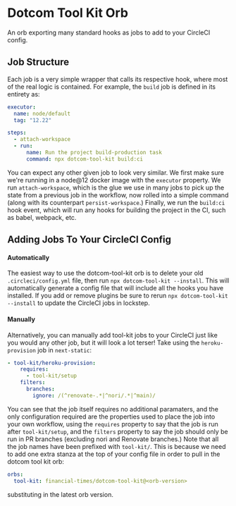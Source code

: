 # Dotcom Tool Kit Orb

An orb exporting many standard hooks as jobs to add to your CircleCI config.

## Job Structure

Each job is a very simple wrapper that calls its respective hook, where most of the real logic is contained. For example, the `build` job is defined in its entirety as:

```yaml
executor:
  name: node/default
  tag: "12.22"

steps:
  - attach-workspace
  - run:
      name: Run the project build-production task
      command: npx dotcom-tool-kit build:ci
```
You can expect any other given job to look very similar. We first make sure we're running in a node@12 docker image with the `executor` property. We run `attach-workspace`, which is the glue we use in many jobs to pick up the state from a previous job in the workflow, now rolled into a simple command (along with its counterpart `persist-workspace`.) Finally, we run the `build:ci` hook event, which will run any hooks for building the project in the CI, such as babel, webpack, etc.

## Adding Jobs To Your CircleCI Config

#### Automatically
The easiest way to use the dotcom-tool-kit orb is to delete your old `.circleci/config.yml` file, then run `npx dotcom-tool-kit --install`. This will automatically generate a config file that will include all the hooks you have installed. If you add or remove plugins be sure to rerun `npx dotcom-tool-kit --install` to update the CircleCI jobs in lockstep.

#### Manually
Alternatively, you can manually add tool-kit jobs to your CircleCI just like you would any other job, but it will look a lot terser! Take using the `heroku-provision` job in `next-static`:

```yaml
- tool-kit/heroku-provision:
    requires:
      - tool-kit/setup
    filters:
      branches:
        ignore: /(^renovate-.*|^nori/.*|^main)/
```

You can see that the job itself requires no additional paramaters, and the only configuration required are the properties used to place the job into your own workflow, using the `requires` property to say that the job is run after `tool-kit/setup`, and the `filters` property to say the job should only be run in PR branches (excluding nori and Renovate branches.) Note that all the job names have been prefixed with `tool-kit/`. This is because we need to add one extra stanza at the top of your config file in order to pull in the dotcom tool kit orb:

<!--- TODO: generate README on release to fill in orb version automatically --->
```yaml
orbs:
  tool-kit: financial-times/dotcom-tool-kit@<orb-version>
```
substituting in the latest orb version.

